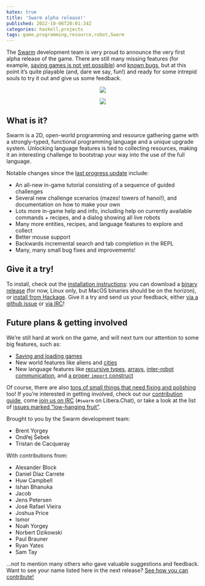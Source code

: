 ```yaml
---
katex: true
title: 'Swarm alpha release!'
published: 2022-10-06T20:01:34Z
categories: haskell,projects
tags: game,programming,resource,robot,Swarm
---
```


<p>The <a href="https://github.com/swarm-game/swarm/">Swarm</a> development team is very proud to announce the very first alpha release of the game. There are still many missing features (for example, <a href="https://github.com/swarm-game/swarm/issues/50">saving games is not yet possible</a>) and <a href="https://github.com/swarm-game/swarm/issues?q=is%3Aissue+is%3Aopen+label%3ABug+">known bugs</a>, but at this point it’s quite playable (and, dare we say, fun!) and ready for some intrepid souls to try it out and give us some feedback.</p>
<div style="text-align: center">
<p><img src="http://byorgey.files.wordpress.com/2022/10/log.png" /></p>
</div>
<div style="text-align: center">
<p><img src="http://byorgey.files.wordpress.com/2022/10/tree_harvest.png" /></p>
</div>
<h2 id="what-is-it">What is it?</h2>
<p>Swarm is a 2D, open-world programming and resource gathering game with a strongly-typed, functional programming language and a unique upgrade system. Unlocking language features is tied to collecting resources, making it an interesting challenge to bootstrap your way into the use of the full language.</p>
<p>Notable changes since the <a href="https://byorgey.github.io/blog/posts/2022/06/20/swarm-status-report.html">last progress update</a> include:</p>
<ul>
<li>An all-new in-game tutorial consisting of a sequence of guided challenges</li>
<li>Several new challenge scenarios (mazes! towers of hanoi!), and documentation on how to make your own</li>
<li>Lots more in-game help and info, including help on currently available commands + recipes, and a dialog showing all live robots</li>
<li>Many more entities, recipes, and language features to explore and collect</li>
<li>Better mouse support</li>
<li>Backwards incremental search and tab completion in the REPL</li>
<li>Many, many small bug fixes and improvements!</li>
</ul>
<h2 id="give-it-a-try">Give it a try!</h2>
<p>To install, check out the <a href="https://github.com/swarm-game/swarm#installing">installation instructions</a>: you can download a <a href="https://github.com/swarm-game/swarm/releases">binary release</a> (for now, Linux only, but MacOS binaries should be on the horizon), or <a href="https://hackage.haskell.org/package/swarm">install from Hackage</a>. Give it a try and send us your feedback, either <a href="https://github.com/swarm-game/swarm/issues/new/choose">via a github issue</a> or <a href="https://web.libera.chat/?channels=#swarm">via IRC</a>!</p>
<h2 id="future-plans-getting-involved">Future plans &amp; getting involved</h2>
<p>We’re still hard at work on the game, and will next turn our attention to some big features, such as:</p>
<ul>
<li><a href="https://github.com/swarm-game/swarm/issues/50">Saving and loading games</a></li>
<li>New world features like aliens and <a href="https://github.com/swarm-game/swarm/issues/112">cities</a></li>
<li>New language features like <a href="https://github.com/swarm-game/swarm/issues/154">recursive types</a>, <a href="https://github.com/swarm-game/swarm/issues/98">arrays</a>, <a href="https://github.com/swarm-game/swarm/issues/94">inter-robot communication</a>, and <a href="https://github.com/swarm-game/swarm/issues/495">a proper <code>import</code> construct</a></li>
</ul>
<p>Of course, there are also <a href="https://github.com/swarm-game/swarm/issues?q=is%3Aissue+is%3Aopen+label%3A%22C-Low+Hanging+Fruit%22">tons of small things that need fixing and polishing</a> too! If you’re interested in getting involved, check out our <a href="https://github.com/swarm-game/swarm/blob/main/CONTRIBUTING.md">contribution guide</a>, come <a href="https://web.libera.chat/?channels=#swarm">join us on IRC</a> (<code>#swarm</code> on Libera.Chat), or take a look at the list of <a href="https://github.com/swarm-game/swarm/issues?q=is%3Aissue+is%3Aopen+label%3A%22C-Low+Hanging+Fruit%22">issues marked “low-hanging fruit”</a>.</p>
<p>Brought to you by the Swarm development team:</p>
<ul>
<li>Brent Yorgey</li>
<li>Ondřej Šebek</li>
<li>Tristan de Cacqueray</li>
</ul>
<p>With contributions from:</p>
<ul>
<li>Alexander Block</li>
<li>Daniel Díaz Carrete</li>
<li>Huw Campbell</li>
<li>Ishan Bhanuka</li>
<li>Jacob</li>
<li>Jens Petersen</li>
<li>José Rafael Vieira</li>
<li>Joshua Price</li>
<li>lsmor</li>
<li>Noah Yorgey</li>
<li>Norbert Dzikowski</li>
<li>Paul Brauner</li>
<li>Ryan Yates</li>
<li>Sam Tay</li>
</ul>
<p>…not to mention many others who gave valuable suggestions and feedback. Want to see your name listed here in the next release? <a href="https://github.com/swarm-game/swarm/blob/main/CONTRIBUTING.md">See how you can contribute!</a></p>

